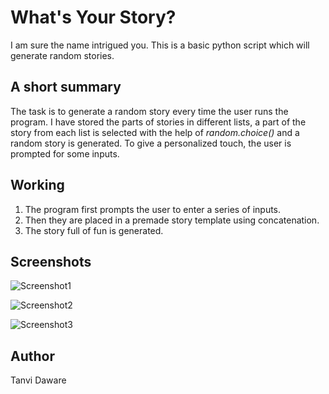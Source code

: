 # What's Your Story?
I am sure the name intrigued you. This is a basic python script which will generate random stories.

## A short summary
The task is to generate a random story every time the user runs the program. I have stored the parts of stories in different lists, a part of the story from each list is selected with the help of _random.choice()_ and a random story is generated. To give a personalized touch, the user is prompted for some inputs.

## Working
1. The program first prompts the user to enter a series of inputs.
2. Then they are placed in a premade story template using concatenation.
3. The story full of fun is generated.

## Screenshots 

![Screenshot1](https://github.com/tanvidaware17/Awesome_Python_Scripts/blob/main/BasicPythonScripts/What's%20Your%20Story/Images/screenshot1.png?raw=true)

![Screenshot2](https://github.com/tanvidaware17/Awesome_Python_Scripts/blob/main/BasicPythonScripts/What's%20Your%20Story/Images/screenshot2.png?raw=true)

![Screenshot3](https://github.com/tanvidaware17/Awesome_Python_Scripts/blob/main/BasicPythonScripts/What's%20Your%20Story/Images/screenshot3.png?raw=true)

## Author
Tanvi Daware
